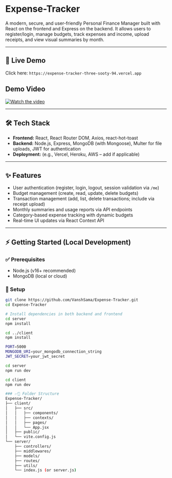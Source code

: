 # Expense-Tracker

A modern, secure, and user-friendly Personal Finance Manager built with React on the frontend and Express on the backend. It allows users to register/login, manage budgets, track expenses and income, upload receipts, and view visual summaries by month.

---

## 🚀 Live Demo  
Click here: `https://expense-tracker-three-sooty-94.vercel.app`

## Demo Video
[![Watch the video](https://drive.google.com/file/d/1fyNijA9OwNMBonxetOIYk7vxM3u1QotN/view?usp=sharing)](https://youtu.be/5ZKF5c4-i14)

---

## 🛠 Tech Stack

- **Frontend:** React, React Router DOM, Axios, react-hot-toast  
- **Backend:** Node.js, Express, MongoDB (with Mongoose), Multer for file uploads, JWT for authentication  
- **Deployment:** (e.g., Vercel, Heroku, AWS – add if applicable)

---

## ✨ Features

- User authentication (register, login, logout, session validation via `/me`)
- Budget management (create, read, update, delete budgets)
- Transaction management (add, list, delete transactions; include via receipt upload)
- Monthly summaries and usage reports via API endpoints
- Category-based expense tracking with dynamic budgets
- Real-time UI updates via React Context API

---

## ⚡ Getting Started (Local Development)

### ✅ Prerequisites

- Node.js (v16+ recommended)  
- MongoDB (local or cloud)

### 📂 Setup

```bash
git clone https://github.com/VanshSama/Expense-Tracker.git
cd Expense-Tracker

# Install dependencies in both backend and frontend
cd server
npm install

cd ../client
npm install

PORT=5000
MONGODB_URI=your_mongodb_connection_string
JWT_SECRET=your_jwt_secret

cd server
npm run dev

cd client
npm run dev

### ✅📂 Folder Structure
Expense-Tracker/
├── client/
│   ├── src/
│   │   ├── components/
│   │   ├── contexts/
│   │   ├── pages/
│   │   └── App.jsx
│   ├── public/
│   └── vite.config.js
└── server/
    ├── controllers/
    ├── middlewares/
    ├── models/
    ├── routes/
    ├── utils/
    └── index.js (or server.js)

